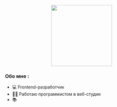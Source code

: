 <div id="header" align="center">
  <img src="https://media.giphy.com/media/f6hnhHkks8bk4jwjh3/giphy.gif" width="200"/>
</div>

### Обо мне :

- :computer: Frontend-разработчик
- :woman_student: Работаю программистом в веб-студии
- :books: 
